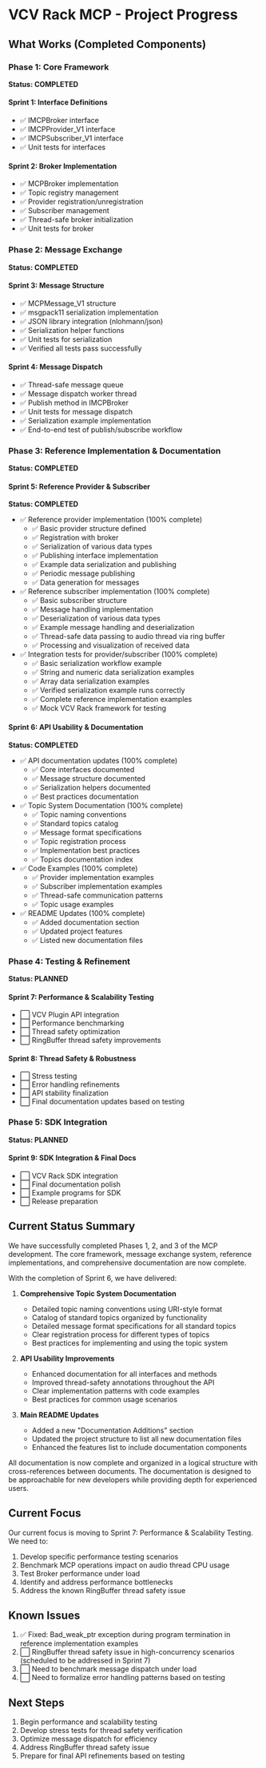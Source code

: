 # VCV Rack MCP - Project Progress

## What Works (Completed Components)

### Phase 1: Core Framework 
**Status: COMPLETED**

#### Sprint 1: Interface Definitions
- ✅ IMCPBroker interface
- ✅ IMCPProvider_V1 interface
- ✅ IMCPSubscriber_V1 interface
- ✅ Unit tests for interfaces

#### Sprint 2: Broker Implementation
- ✅ MCPBroker implementation
- ✅ Topic registry management
- ✅ Provider registration/unregistration
- ✅ Subscriber management
- ✅ Thread-safe broker initialization
- ✅ Unit tests for broker

### Phase 2: Message Exchange
**Status: COMPLETED**

#### Sprint 3: Message Structure
- ✅ MCPMessage_V1 structure
- ✅ msgpack11 serialization implementation
- ✅ JSON library integration (nlohmann/json)
- ✅ Serialization helper functions
- ✅ Unit tests for serialization
- ✅ Verified all tests pass successfully

#### Sprint 4: Message Dispatch
- ✅ Thread-safe message queue
- ✅ Message dispatch worker thread
- ✅ Publish method in IMCPBroker
- ✅ Unit tests for message dispatch
- ✅ Serialization example implementation
- ✅ End-to-end test of publish/subscribe workflow

### Phase 3: Reference Implementation & Documentation
**Status: COMPLETED**

#### Sprint 5: Reference Provider & Subscriber
**Status: COMPLETED**
- ✅ Reference provider implementation (100% complete)
  - ✅ Basic provider structure defined
  - ✅ Registration with broker
  - ✅ Serialization of various data types
  - ✅ Publishing interface implementation
  - ✅ Example data serialization and publishing
  - ✅ Periodic message publishing
  - ✅ Data generation for messages
- ✅ Reference subscriber implementation (100% complete)
  - ✅ Basic subscriber structure
  - ✅ Message handling implementation
  - ✅ Deserialization of various data types
  - ✅ Example message handling and deserialization
  - ✅ Thread-safe data passing to audio thread via ring buffer
  - ✅ Processing and visualization of received data
- ✅ Integration tests for provider/subscriber (100% complete)
  - ✅ Basic serialization workflow example
  - ✅ String and numeric data serialization examples
  - ✅ Array data serialization examples
  - ✅ Verified serialization example runs correctly
  - ✅ Complete reference implementation examples
  - ✅ Mock VCV Rack framework for testing

#### Sprint 6: API Usability & Documentation
**Status: COMPLETED**
- ✅ API documentation updates (100% complete)
  - ✅ Core interfaces documented
  - ✅ Message structure documented
  - ✅ Serialization helpers documented
  - ✅ Best practices documentation
- ✅ Topic System Documentation (100% complete)
  - ✅ Topic naming conventions
  - ✅ Standard topics catalog
  - ✅ Message format specifications
  - ✅ Topic registration process
  - ✅ Implementation best practices
  - ✅ Topics documentation index
- ✅ Code Examples (100% complete)
  - ✅ Provider implementation examples
  - ✅ Subscriber implementation examples
  - ✅ Thread-safe communication patterns
  - ✅ Topic usage examples
- ✅ README Updates (100% complete)
  - ✅ Added documentation section
  - ✅ Updated project features
  - ✅ Listed new documentation files

### Phase 4: Testing & Refinement
**Status: PLANNED**

#### Sprint 7: Performance & Scalability Testing
- ⬜ VCV Plugin API integration
- ⬜ Performance benchmarking
- ⬜ Thread safety optimization
- ⬜ RingBuffer thread safety improvements

#### Sprint 8: Thread Safety & Robustness
- ⬜ Stress testing
- ⬜ Error handling refinements
- ⬜ API stability finalization
- ⬜ Final documentation updates based on testing

### Phase 5: SDK Integration
**Status: PLANNED**

#### Sprint 9: SDK Integration & Final Docs
- ⬜ VCV Rack SDK integration
- ⬜ Final documentation polish
- ⬜ Example programs for SDK
- ⬜ Release preparation

## Current Status Summary

We have successfully completed Phases 1, 2, and 3 of the MCP development. The core framework, message exchange system, reference implementations, and comprehensive documentation are now complete.

With the completion of Sprint 6, we have delivered:

1. **Comprehensive Topic System Documentation**
   - Detailed topic naming conventions using URI-style format
   - Catalog of standard topics organized by functionality
   - Detailed message format specifications for all standard topics
   - Clear registration process for different types of topics
   - Best practices for implementing and using the topic system

2. **API Usability Improvements**
   - Enhanced documentation for all interfaces and methods
   - Improved thread-safety annotations throughout the API
   - Clear implementation patterns with code examples
   - Best practices for common usage scenarios

3. **Main README Updates**
   - Added a new "Documentation Additions" section
   - Updated the project structure to list all new documentation files
   - Enhanced the features list to include documentation components

All documentation is now complete and organized in a logical structure with cross-references between documents. The documentation is designed to be approachable for new developers while providing depth for experienced users.

## Current Focus

Our current focus is moving to Sprint 7: Performance & Scalability Testing. We need to:
1. Develop specific performance testing scenarios
2. Benchmark MCP operations impact on audio thread CPU usage
3. Test Broker performance under load
4. Identify and address performance bottlenecks
5. Address the known RingBuffer thread safety issue

## Known Issues

1. ✅ Fixed: Bad_weak_ptr exception during program termination in reference implementation examples
2. ⬜ RingBuffer thread safety issue in high-concurrency scenarios (scheduled to be addressed in Sprint 7)
3. ⬜ Need to benchmark message dispatch under load
4. ⬜ Need to formalize error handling patterns based on testing

## Next Steps

1. Begin performance and scalability testing
2. Develop stress tests for thread safety verification
3. Optimize message dispatch for efficiency
4. Address RingBuffer thread safety issue
5. Prepare for final API refinements based on testing 